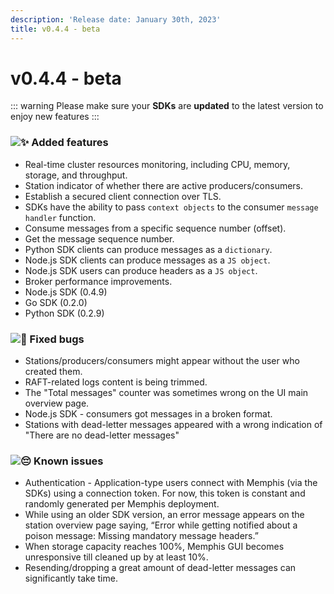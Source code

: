```yaml
---
description: 'Release date: January 30th, 2023'
title: v0.4.4 - beta
---
```


# v0.4.4 - beta

<BigLink url="/deployment/kubernetes/how-to-upgrade" title="3 - Upgrade"/>

::: warning
Please make sure your **SDKs** are **updated** to the latest version to enjoy new features
:::

### ![:sparkles:](https://a.slack-edge.com/production-standard-emoji-assets/14.0/apple-medium/2728.png) Added features

* Real-time cluster resources monitoring, including CPU, memory, storage, and throughput.
* Station indicator of whether there are active producers/consumers.
* Establish a secured client connection over TLS.
* SDKs have the ability to pass `context objects` to the consumer `message handler` function.
* Consume messages from a specific sequence number (offset).
* Get the message sequence number.
* Python SDK clients can produce messages as a `dictionary`.
* Node.js SDK clients can produce messages as a `JS object`.
* Node.js SDK users can produce headers as a `JS object`.
* Broker performance improvements.&#x20;
* Node.js SDK (0.4.9)&#x20;
* Go SDK (0.2.0)&#x20;
* Python SDK (0.2.9)

### ![:bug:](https://a.slack-edge.com/production-standard-emoji-assets/14.0/apple-medium/1f41b.png) Fixed bugs

* Stations/producers/consumers might appear without the user who created them.&#x20;
* RAFT-related logs content is being trimmed.&#x20;
* The "Total messages" counter was sometimes wrong on the UI main overview page.
* Node.js SDK - consumers got messages in a broken format.
* Stations with dead-letter messages appeared with a wrong indication of "There are no dead-letter messages"

### ![:pensive:](https://a.slack-edge.com/production-standard-emoji-assets/14.0/apple-medium/1f614.png) Known issues

* Authentication - Application-type users connect with Memphis (via the SDKs) using a connection token. For now, this token is constant and randomly generated per Memphis deployment.
* While using an older SDK version, an error message appears on the station overview page saying, “Error while getting notified about a poison message: Missing mandatory message headers.”
* When storage capacity reaches 100%, Memphis GUI becomes unresponsive till cleaned up by at least 10%.
* Resending/dropping a great amount of dead-letter messages can significantly take time.

<script setup>
import BigLink from '../../../components/BigLink.vue'
</script>